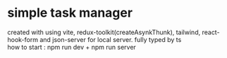 # simple task manager 
created with using vite, redux-toolkit(createAsynkThunk), tailwind, react-hook-form and json-server for local server. fully typed by ts \
how to start : npm run dev + npm run server

